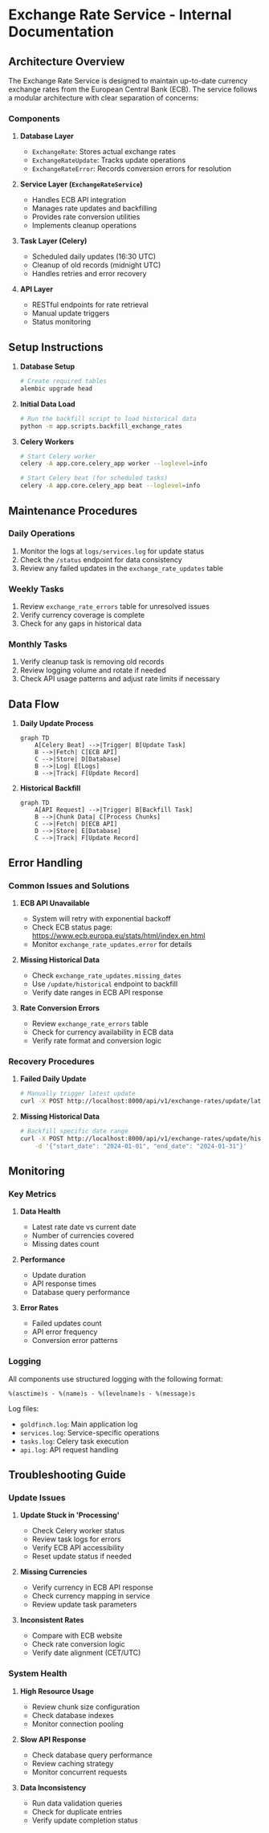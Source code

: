 # Exchange Rate Service - Internal Documentation

## Architecture Overview

The Exchange Rate Service is designed to maintain up-to-date currency exchange rates from the European Central Bank (ECB). The service follows a modular architecture with clear separation of concerns:

### Components

1. **Database Layer**
   - `ExchangeRate`: Stores actual exchange rates
   - `ExchangeRateUpdate`: Tracks update operations
   - `ExchangeRateError`: Records conversion errors for resolution

2. **Service Layer (`ExchangeRateService`)**
   - Handles ECB API integration
   - Manages rate updates and backfilling
   - Provides rate conversion utilities
   - Implements cleanup operations

3. **Task Layer (Celery)**
   - Scheduled daily updates (16:30 UTC)
   - Cleanup of old records (midnight UTC)
   - Handles retries and error recovery

4. **API Layer**
   - RESTful endpoints for rate retrieval
   - Manual update triggers
   - Status monitoring

## Setup Instructions

1. **Database Setup**
   ```bash
   # Create required tables
   alembic upgrade head
   ```

2. **Initial Data Load**
   ```bash
   # Run the backfill script to load historical data
   python -m app.scripts.backfill_exchange_rates
   ```

3. **Celery Workers**
   ```bash
   # Start Celery worker
   celery -A app.core.celery_app worker --loglevel=info

   # Start Celery beat (for scheduled tasks)
   celery -A app.core.celery_app beat --loglevel=info
   ```

## Maintenance Procedures

### Daily Operations
1. Monitor the logs at `logs/services.log` for update status
2. Check the `/status` endpoint for data consistency
3. Review any failed updates in the `exchange_rate_updates` table

### Weekly Tasks
1. Review `exchange_rate_errors` table for unresolved issues
2. Verify currency coverage is complete
3. Check for any gaps in historical data

### Monthly Tasks
1. Verify cleanup task is removing old records
2. Review logging volume and rotate if needed
3. Check API usage patterns and adjust rate limits if necessary

## Data Flow

1. **Daily Update Process**
   ```mermaid
   graph TD
       A[Celery Beat] -->|Trigger| B[Update Task]
       B -->|Fetch| C[ECB API]
       C -->|Store| D[Database]
       B -->|Log| E[Logs]
       B -->|Track| F[Update Record]
   ```

2. **Historical Backfill**
   ```mermaid
   graph TD
       A[API Request] -->|Trigger| B[Backfill Task]
       B -->|Chunk Data| C[Process Chunks]
       C -->|Fetch| D[ECB API]
       D -->|Store| E[Database]
       C -->|Track| F[Update Record]
   ```

## Error Handling

### Common Issues and Solutions

1. **ECB API Unavailable**
   - System will retry with exponential backoff
   - Check ECB status page: https://www.ecb.europa.eu/stats/html/index.en.html
   - Monitor `exchange_rate_updates.error` for details

2. **Missing Historical Data**
   - Check `exchange_rate_updates.missing_dates`
   - Use `/update/historical` endpoint to backfill
   - Verify date ranges in ECB API response

3. **Rate Conversion Errors**
   - Review `exchange_rate_errors` table
   - Check for currency availability in ECB data
   - Verify rate format and conversion logic

### Recovery Procedures

1. **Failed Daily Update**
   ```bash
   # Manually trigger latest update
   curl -X POST http://localhost:8000/api/v1/exchange-rates/update/latest
   ```

2. **Missing Historical Data**
   ```bash
   # Backfill specific date range
   curl -X POST http://localhost:8000/api/v1/exchange-rates/update/historical \
       -d '{"start_date": "2024-01-01", "end_date": "2024-01-31"}'
   ```

## Monitoring

### Key Metrics

1. **Data Health**
   - Latest rate date vs current date
   - Number of currencies covered
   - Missing dates count

2. **Performance**
   - Update duration
   - API response times
   - Database query performance

3. **Error Rates**
   - Failed updates count
   - API error frequency
   - Conversion error patterns

### Logging

All components use structured logging with the following format:
```
%(asctime)s - %(name)s - %(levelname)s - %(message)s
```

Log files:
- `goldfinch.log`: Main application log
- `services.log`: Service-specific operations
- `tasks.log`: Celery task execution
- `api.log`: API request handling

## Troubleshooting Guide

### Update Issues

1. **Update Stuck in 'Processing'**
   - Check Celery worker status
   - Review task logs for errors
   - Verify ECB API accessibility
   - Reset update status if needed

2. **Missing Currencies**
   - Verify currency in ECB API response
   - Check currency mapping in service
   - Review update task parameters

3. **Inconsistent Rates**
   - Compare with ECB website
   - Check rate conversion logic
   - Verify date alignment (CET/UTC)

### System Health

1. **High Resource Usage**
   - Review chunk size configuration
   - Check database indexes
   - Monitor connection pooling

2. **Slow API Response**
   - Check database query performance
   - Review caching strategy
   - Monitor concurrent requests

3. **Data Inconsistency**
   - Run data validation queries
   - Check for duplicate entries
   - Verify update completion status 
